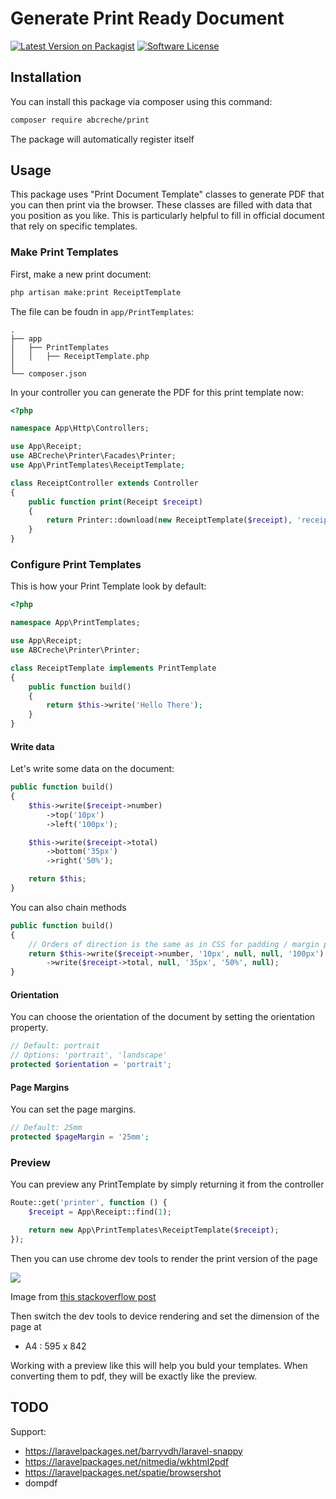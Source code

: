 # Generate Print Ready Document

[![Latest Version on Packagist](https://img.shields.io/packagist/v/abcreche/print.svg)](https://packagist.org/packages/abcreche/print)
[![Software License](https://img.shields.io/badge/license-MIT-brightgreen.svg)](LICENSE)

## Installation

You can install this package via composer using this command:

```bash
composer require abcreche/print
```

The package will automatically register itself

## Usage

This package uses "Print Document Template" classes to generate PDF that you can then print via the browser. These classes are filled with data that you position as you like. This is particularly helpful to fill in official document that rely on specific templates.

### Make Print Templates

First, make a new print document:

```bash
php artisan make:print ReceiptTemplate
```

The file can be foudn in `app/PrintTemplates`:

```
.
├── app
│   ├── PrintTemplates
│   │   ├── ReceiptTemplate.php
│
└── composer.json
```

In your controller you can generate the PDF for this print template now:

```php
<?php

namespace App\Http\Controllers;

use App\Receipt;
use ABCreche\Printer\Facades\Printer;
use App\PrintTemplates\ReceiptTemplate;

class ReceiptController extends Controller
{
    public function print(Receipt $receipt)
    {
        return Printer::download(new ReceiptTemplate($receipt), 'receipt.pdf');
    }
}
```

### Configure Print Templates

This is how your Print Template look by default:

```php
<?php

namespace App\PrintTemplates;

use App\Receipt;
use ABCreche\Printer\Printer;

class ReceiptTemplate implements PrintTemplate
{
    public function build()
    {
        return $this->write('Hello There');
    }
}
```

#### Write data

Let's write some data on the document:

```php
public function build()
{
    $this->write($receipt->number)
        ->top('10px')
        ->left('100px');

    $this->write($receipt->total)
        ->bottom('35px')
        ->right('50%');

    return $this;
}
```
You can also chain methods
```php
public function build()
{
    // Orders of direction is the same as in CSS for padding / margin properties
    return $this->write($receipt->number, '10px', null, null, '100px')
        ->write($receipt->total, null, '35px', '50%', null);
}
```

#### Orientation

You can choose the orientation of the document by setting the orientation property.

```php
// Default: portrait
// Options: 'portrait', 'landscape'
protected $orientation = 'portrait';
```

#### Page Margins

You can set the page margins.

```php
// Default: 25mm
protected $pageMargin = '25mm';
```

### Preview

You can preview any PrintTemplate by simply returning it from the controller

```php
Route::get('printer', function () {
    $receipt = App\Receipt::find(1);

    return new App\PrintTemplates\ReceiptTemplate($receipt);
});
```

Then you can use chrome dev tools to render the print version of the page

![](https://i.stack.imgur.com/7BCx7.png)

Image from [this stackoverflow post](https://stackoverflow.com/questions/9540990/using-chromes-element-inspector-in-print-preview-mode)

Then switch the dev tools to device rendering and set the dimension of the page at
- A4 : 595 x 842

Working with a preview like this will help you buld your templates. When converting them to pdf, they will be exactly like the preview.

## TODO

Support:
- https://laravelpackages.net/barryvdh/laravel-snappy
- https://laravelpackages.net/nitmedia/wkhtml2pdf
- https://laravelpackages.net/spatie/browsershot
- dompdf
